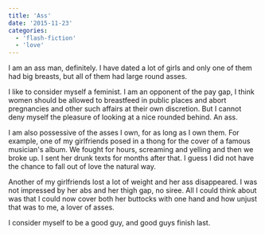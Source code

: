 ```yaml
---
title: 'Ass'
date: '2015-11-23'
categories:
  - 'flash-fiction'
  - 'love'
---
```


I am an ass man, definitely. I have dated a lot of girls and only one of them
had big breasts, but all of them had large round asses.

<!-- truncate -->


I like to consider myself a feminist. I am an opponent of the pay gap, I think
women should be allowed to breastfeed in public places and abort pregnancies and
other such affairs at their own discretion. But I cannot deny myself the
pleasure of looking at a nice rounded behind. An ass.

I am also possessive of the asses I own, for as long as I own them. For example,
one of my girlfriends posed in a thong for the cover of a famous musician's
album. We fought for hours, screaming and yelling and then we broke up. I sent
her drunk texts for months after that. I guess I did not have the chance to fall
out of love the natural way.

Another of my girlfriends lost a lot of weight and her ass disappeared. I was
not impressed by her abs and her thigh gap, no siree. All I could think about
was that I could now cover both her buttocks with one hand and how unjust that
was to me, a lover of asses.

I consider myself to be a good guy, and good guys finish last.
